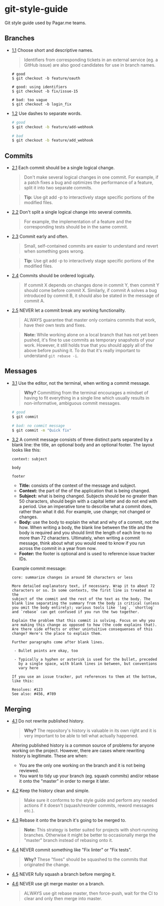 # git-style-guide

Git style guide used by Pagar.me teams.

## Branches

  - [1.1](#) Choose short and descriptive names.
    > Identifiers from corresponding tickets in an external service (eg. a GitHub issue) are also good candidates for use in branch names.

    ```
    # good
    $ git checkout -b feature/oauth

    # good: using identifiers
    $ git checkout -b fix/issue-15

    # bad: too vague
    $ git checkout -b login_fix
    ```

  - [1.2](#) Use dashes to separate words.

    ```sh
    # good
    $ git checkout -b feature/add-webhook

    # bad
    $ git checkout -b feature/add_webhook
    ```

## Commits

  - [2.1](#) Each commit should be a single logical change.
    > Don't make several logical changes in one commit. For example, if a patch fixes a bug and optimizes the performance of a feature, split it into two separate commits.

    > **Tip:** Use git add -p to interactively stage specific portions of the modified files.

  - [2.2](#) Don't split a single logical change into several commits.
    > For example, the implementation of a feature and the corresponding tests should be in the same commit.

  - [2.3](#) Commit early and often.
    > Small, self-contained commits are easier to understand and revert when something goes wrong.

    > **Tip:** Use git add -p to interactively stage specific portions of the modified files.

  - [2.4](#) Commits should be ordered logically.
    > If commit X depends on changes done in commit Y, then commit Y should come before commit X. Similarly, if commit A solves a bug introduced by commit B, it should also be stated in the message of commit A.


  - [2.5](#) NEVER let a commit break any working functionality.
    > ALWAYS guarantee that master only contains commits that work, have their own tests and fixes.

    > **Note:** While working alone on a local branch that has not yet been pushed, it's fine to use commits as temporary snapshots of your work. However, it still holds true that you should apply all of the above before pushing it. To do that it's really important to understand `git rebase -i`.

## Messages

  - [3.1](#) Use the editor, not the terminal, when writing a commit message.
    > **Why?** Committing from the terminal encourages a mindset of having to fit everything in a single line which usually results in non-informative, ambiguous commit messages.

    ```sh
    # good
    $ git commit

    # bad: no commit message
    $ git commit -m "Quick fix"
    ```

  - [3.2](#) A commit message consists of three distinct parts separated by a blank line: the title, an optional body and an optional footer. The layout looks like this:

    ```
    context: subject

    body

    footer
    ```

    - **Title:** consists of the context of the message and subject.
    - **Context:** the part of the of the application that is being changed.
    - **Subject:** what is being changed. Subjects should be no greater than 50 characters, should begin with a capital letter and do not end with a period. Use an imperative tone to describe what a commit does, rather than what it did. For example, use change; not changed or changes.
    - **Body:** use the body to explain the what and why of a commit, not the how. When writing a body, the blank line between the title and the body is required and you should limit the length of each line to no more than 72 characters. Ultimately, when writing a commit message, think about what you would need to know if you run across the commit in a year from now.
    - **Footer:** the footer is optional and is used to reference issue tracker IDs.

    Example commit message:

    ```
    core: summarize changes in around 50 characters or less

    More detailed explanatory text, if necessary. Wrap it to about 72
    characters or so. In some contexts, the first line is treated as the
    subject of the commit and the rest of the text as the body. The
    blank line separating the summary from the body is critical (unless
    you omit the body entirely); various tools like `log`, `shortlog`
    and `rebase` can get confused if you run the two together.

    Explain the problem that this commit is solving. Focus on why you
    are making this change as opposed to how (the code explains that).
    Are there side effects or other unintuitive consequenses of this
    change? Here's the place to explain them.

    Further paragraphs come after blank lines.

     - Bullet points are okay, too

     - Typically a hyphen or asterisk is used for the bullet, preceded
       by a single space, with blank lines in between, but conventions
       vary here

    If you use an issue tracker, put references to them at the bottom,
    like this:

    Resolves: #123
    See also: #456, #789
    ```

## Merging

  - [4.1](#) Do not rewrite published history.
    > **Why?** The repository's history is valuable in its own right and it is very important to be able to tell what actually happened.

    Altering published history is a common source of problems for anyone working on the project. However, there are cases where rewriting history is legitimate. These are when:
    - You are the only one working on the branch and it is not being reviewed.
    - You want to tidy up your branch (eg. squash commits) and/or rebase it onto the "master" in order to merge it later.

  - [4.2](#) Keep the history clean and simple.
    > Make sure it conforms to the style guide and perform any needed actions if it doesn't (squash/reorder commits, reword messages etc.).

  - [4.3](#) Rebase it onto the branch it's going to be merged to.
    > **Note:** This strategy is better suited for projects with short-running branches. Otherwise it might be better to occasionally merge the "master" branch instead of rebasing onto it.

  - [4.4](#) NEVER commit something like "Fix linter" or "Fix tests".
    > **Why?** These "fixes" should be squashed to the commits that originated the change.

  - [4.5](#) NEVER fully squash a branch before merging it.

  - [4.6](#) NEVER use  git merge master on a branch.
    > ALWAYS use git rebase master, then force-push, wait for the CI to clear and only then merge into master.
